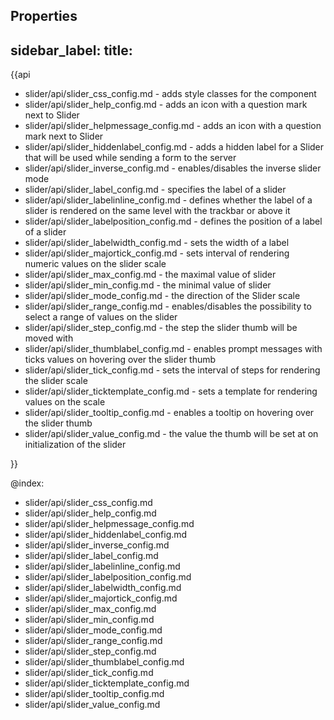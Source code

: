 Properties
---
sidebar_label: 
title: 
---          

{{api

- slider/api/slider_css_config.md - adds style classes for the component
- slider/api/slider_help_config.md - adds an icon with a question mark next to Slider
- slider/api/slider_helpmessage_config.md - adds an icon with a question mark next to Slider
- slider/api/slider_hiddenlabel_config.md - adds a hidden label for a Slider that will be used while sending a form to the server
- slider/api/slider_inverse_config.md - enables/disables the inverse slider mode
- slider/api/slider_label_config.md - specifies the label of a slider
- slider/api/slider_labelinline_config.md - defines whether the label of a slider is rendered on the same level with the trackbar or above it
- slider/api/slider_labelposition_config.md - defines the position of a label of a slider
- slider/api/slider_labelwidth_config.md - sets the width of a label
- slider/api/slider_majortick_config.md - sets interval of rendering numeric values on the slider scale
- slider/api/slider_max_config.md - the maximal value of slider
- slider/api/slider_min_config.md - the minimal value of slider
- slider/api/slider_mode_config.md - the direction of the Slider scale
- slider/api/slider_range_config.md - enables/disables the possibility to select a range of values on the slider
- slider/api/slider_step_config.md - the step the slider thumb will be moved with
- slider/api/slider_thumblabel_config.md - enables prompt messages with ticks values on hovering over the slider thumb
- slider/api/slider_tick_config.md - sets the interval of steps for rendering the slider scale
- slider/api/slider_ticktemplate_config.md - sets a template for rendering values on the scale
- slider/api/slider_tooltip_config.md - enables a tooltip on hovering over the slider thumb
- slider/api/slider_value_config.md - the value the thumb will be set at on initialization of the slider

}}

@index:
- slider/api/slider_css_config.md
- slider/api/slider_help_config.md
- slider/api/slider_helpmessage_config.md
- slider/api/slider_hiddenlabel_config.md
- slider/api/slider_inverse_config.md
- slider/api/slider_label_config.md
- slider/api/slider_labelinline_config.md
- slider/api/slider_labelposition_config.md
- slider/api/slider_labelwidth_config.md
- slider/api/slider_majortick_config.md
- slider/api/slider_max_config.md
- slider/api/slider_min_config.md
- slider/api/slider_mode_config.md
- slider/api/slider_range_config.md
- slider/api/slider_step_config.md
- slider/api/slider_thumblabel_config.md
- slider/api/slider_tick_config.md
- slider/api/slider_ticktemplate_config.md
- slider/api/slider_tooltip_config.md
- slider/api/slider_value_config.md
